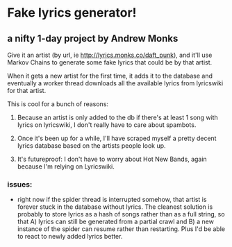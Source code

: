 # Fake lyrics generator!

## a nifty 1-day project by Andrew Monks

Give it an artist (by url, ie http://lyrics.monks.co/daft_punk), and it'll use Markov Chains to generate some fake lyrics that could be by that artist.

When it gets a new artist for the first time, it adds it to the database and eventually a worker thread downloads all the available lyrics from lyricswiki for that artist.

This is cool for a bunch of reasons:

1. Because an artist is only added to the db if there's at least 1 song with lyrics on lyricswiki, I don't really have to care about spambots.

2. Once it's been up for a while, I'll have scraped myself a pretty decent lyrics database based on the artists people look up.

3. It's futureproof: I don't have to worry about Hot New Bands, again because I'm relying on Lyricswiki.

### issues:

* 	right now if the spider thread is interrupted somehow, that artist is forever stuck in the database without lyrics. The cleanest solution is probably to store lyrics as a hash of songs rather than as a full string, so that A) lyrics can still be generated from a partial crawl and B) a new instance of the spider can resume rather than restarting. Plus I'd be able to react to newly added lyrics better.